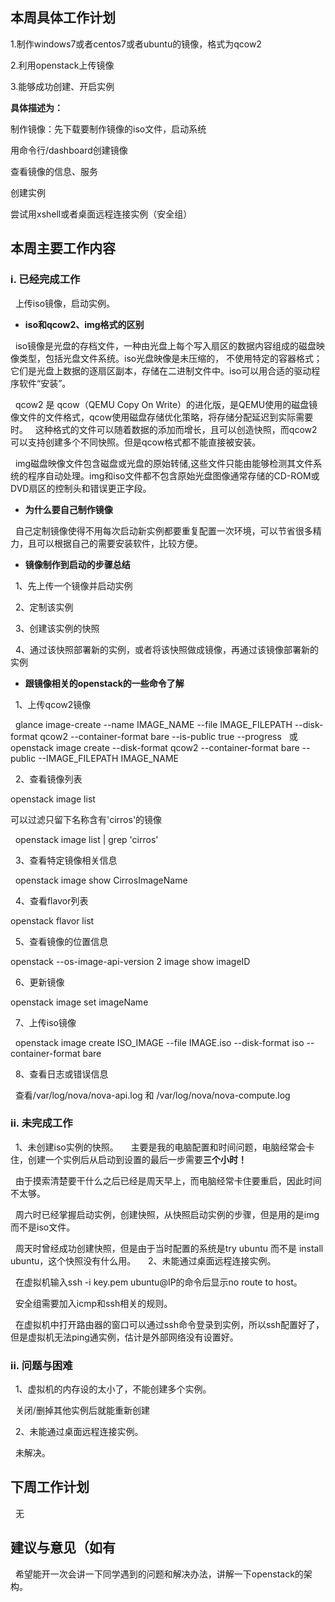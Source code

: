 ## 本周具体工作计划

1.制作windows7或者centos7或者ubuntu的镜像，格式为qcow2

2.利用openstack上传镜像

3.能够成功创建、开启实例

**具体描述为：**

制作镜像：先下载要制作镜像的iso文件，启动系统

用命令行/dashboard创建镜像

查看镜像的信息、服务

创建实例

尝试用xshell或者桌面远程连接实例（安全组）

## 本周主要工作内容

### i. 已经完成工作
   
   上传iso镜像，启动实例。
   
   - **iso和qcow2、img格式的区别**
   
   iso镜像是光盘的存档文件，一种由光盘上每个写入扇区的数据内容组成的磁盘映像类型，包括光盘文件系统。iso光盘映像是未压缩的，
   不使用特定的容器格式；它们是光盘上数据的逐扇区副本，存储在二进制文件中。iso可以用合适的驱动程序软件“安装”。
   
   qcow2 是 qcow（QEMU Copy On Write）的进化版，是QEMU使用的磁盘镜像文件的文件格式，qcow使用磁盘存储优化策略，将存储分配延迟到实际需要时。
   这种格式的文件可以随着数据的添加而增长，且可以创造快照，而qcow2可以支持创建多个不同快照。但是qcow格式都不能直接被安装。
   
   
   img磁盘映像文件包含磁盘或光盘的原始转储,这些文件只能由能够检测其文件系统的程序自动处理。img和iso文件都不包含原始光盘图像通常存储的CD-ROM或DVD扇区的控制头和错误更正字段。
   
   - **为什么要自己制作镜像**
   
   自己定制镜像使得不用每次启动新实例都要重复配置一次环境，可以节省很多精力，且可以根据自己的需要安装软件，比较方便。
   
   - **镜像制作到启动的步骤总结**
   
   1、先上传一个镜像并启动实例
   
   2、定制该实例
   
   3、创建该实例的快照
   
   4、通过该快照部署新的实例，或者将该快照做成镜像，再通过该镜像部署新的实例
   
   
   - **跟镜像相关的openstack的一些命令了解**
   
   1、上传qcow2镜像
   
   glance image-create --name IMAGE_NAME --file IMAGE_FILEPATH --disk-format qcow2 --container-format bare --is-public true --progress 
   或 openstack image create --disk-format qcow2 --container-format bare --public --IMAGE_FILEPATH IMAGE_NAME
   
   2、查看镜像列表
   
   openstack image list
   
   可以过滤只留下名称含有'cirros'的镜像
   
   openstack image list | grep 'cirros' 
   
   3、查看特定镜像相关信息
   
   openstack image show CirrosImageName
   
   4、查看flavor列表
   
   openstack flavor list
   
   5、查看镜像的位置信息
   
   openstack --os-image-api-version 2 image show imageID
   
   6、更新镜像
   
   openstack image set imageName
   
   7、上传iso镜像
   
   openstack image create ISO_IMAGE --file IMAGE.iso --disk-format iso --container-format bare
   
   8、查看日志或错误信息
   
   查看/var/log/nova/nova-api.log 和 /var/log/nova/nova-compute.log
   
 
### ii. 未完成工作

   1、未创建iso实例的快照。
   
   主要是我的电脑配置和时间问题，电脑经常会卡住，创建一个实例后从启动到设置的最后一步需要**三个小时！**
   
   由于摸索清楚要干什么之后已经是周天早上，而电脑经常卡住要重启，因此时间不太够。
   
   周六时已经掌握启动实例，创建快照，从快照启动实例的步骤，但是用的是img而不是iso文件。
   
   周天时曾经成功创建快照，但是由于当时配置的系统是try ubuntu 而不是 install ubuntu，这个快照没有什么用。
   
   2、未能通过桌面远程连接实例。
   
   在虚拟机输入ssh -i key.pem ubuntu@IP的命令后显示no route to host。
   
   安全组需要加入icmp和ssh相关的规则。
   
   在虚拟机中打开路由器的窗口可以通过ssh命令登录到实例，所以ssh配置好了，但是虚拟机无法ping通实例，估计是外部网络没有设置好。
   
### ii. 问题与困难
   
   1、虚拟机的内存设的太小了，不能创建多个实例。
   
   关闭/删掉其他实例后就能重新创建
   
   2、未能通过桌面远程连接实例。
   
   未解决。
 
## 下周工作计划

   无

## 建议与意见（如有
   
   希望能开一次会讲一下同学遇到的问题和解决办法，讲解一下openstack的架构。
